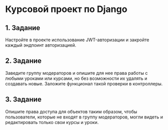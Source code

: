 # Курсовой проект по Django 

## 1. Задание

Настройте в проекте использование JWT-авторизации и закройте каждый эндпоинт авторизацией.

## 2. Задание

Заведите группу модераторов и опишите для нее права работы с любыми уроками или курсами, но без возможности их удалять и создавать новые.
Заложите функционал такой проверки в контроллеры.

## 3. Задание 

Опишите права доступа для объектов таким образом, чтобы пользователи, которые не входят в группу модераторов, могли видеть и редактировать только свои курсы и уроки.

